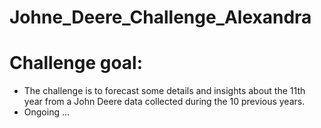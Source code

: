 # Johne_Deere_Challenge_Alexandra
# Challenge goal: 
- The challenge is to forecast some details and insights about the 11th year from a John Deere data collected during the 10 previous years.
- Ongoing ...
